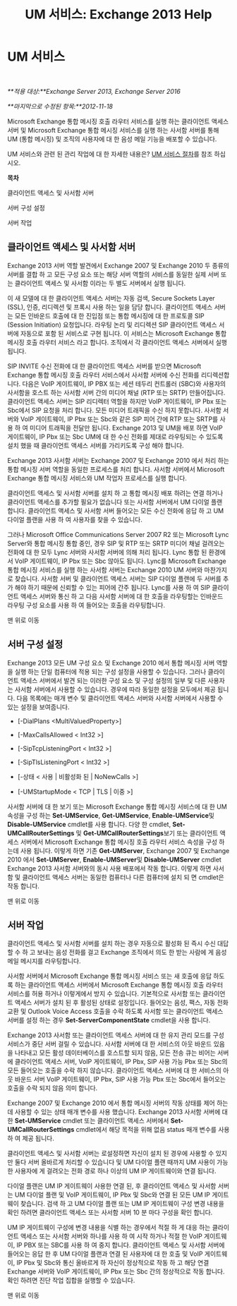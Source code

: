 ﻿---
title: 'UM 서비스: Exchange 2013 Help'
TOCTitle: UM 서비스
ms:assetid: f36835f2-1e5f-4e5a-88bc-0672af1e3498
ms:mtpsurl: https://technet.microsoft.com/ko-kr/library/Bb125191(v=EXCHG.150)
ms:contentKeyID: 50556112
ms.date: 05/22/2018
mtps_version: v=EXCHG.150
ms.translationtype: MT
---

# UM 서비스

 

_**적용 대상:**Exchange Server 2013, Exchange Server 2016_

_**마지막으로 수정된 항목:**2012-11-18_

Microsoft Exchange 통합 메시징 호출 라우터 서비스를 실행 하는 클라이언트 액세스 서버 및 Microsoft Exchange 통합 메시징 서비스를 실행 하는 사서함 서버를 통해 UM (통합 메시징) 및 조직의 사용자에 대 한 음성 메일 기능을 배포할 수 있습니다.

UM 서비스와 관련 된 관리 작업에 대 한 자세한 내용은? [UM 서비스 절차](um-services-procedures-exchange-2013-help.md)를 참조 하십시오.

**목차**

클라이언트 액세스 및 사서함 서버

서버 구성 설정

서버 작업

## 클라이언트 액세스 및 사서함 서버

Exchange 2013 서버 역할 발견에서 Exchange 2007 및 Exchange 2010 두 종류의 서버를 결합 하 고 모든 구성 요소 또는 해당 서버 역할의 서비스를 동일한 실제 서버 또는 클라이언트 액세스 및 사서함 이라는 두 별도 서버에서 실행 됩니다.

이 새 모델에 대 한 클라이언트 액세스 서버는 자동 검색, Secure Sockets Layer (SSL), 인증, 리디렉션 및 프록시 사용 하는 일을 담당 합니다. 클라이언트 액세스 서버는 모든 인바운드 호출에 대 한 진입점 또는 통합 메시징에 대 한 프로토콜 SIP (Session Initiation) 요청입니다. 라우팅 논리 및 리디렉션 SIP 클라이언트 액세스 서버에 자동으로 포함 된 서비스로 구현 됩니다. 이 서비스는 Microsoft Exchange 통합 메시징 호출 라우터 서비스 라고 합니다. 조직에서 각 클라이언트 액세스 서버에서 실행 됩니다.

SIP INVITE 수신 전화에 대 한 클라이언트 액세스 서버를 받으면 Microsoft Exchange 통합 메시징 호출 라우터 서비스에서 사서함 서버에 수신 전화를 리디렉션합니다. 다음은 VoIP 게이트웨이, IP PBX 또는 세션 테두리 컨트롤러 (SBC)와 사용자의 사서함을 호스트 하는 사서함 서버 간의 미디어 채널 (RTP 또는 SRTP) 만들어집니다. 클라이언트 액세스 서버는 SIP 리디렉터 역할을 하지만 VoIP 게이트웨이, IP Pbx 또는 Sbc에서 SIP 요청을 처리 합니다. 모든 미디어 트래픽을 수신 하지 못합니다. 사서함 서버와 VoIP 게이트웨이, IP Pbx 또는 Sbc와 같은 SIP 피어 간에 RTP 또는 SRTP를 사용 하 여 미디어 트래픽을 전달만 됩니다. Exchange 2013 및 UM을 배포 하면 VoIP 게이트웨이, IP Pbx 또는 Sbc UM에 대 한 수신 전화를 제대로 라우팅되는 수 있도록 설치 했을 때 클라이언트 액세스 서버를 가리키도록 구성 해야 합니다.

Exchange 2013 사서함 서버는 Exchange 2007 및 Exchange 2010 에서 처리 하는 통합 메시징 서버 역할을 동일한 프로세스를 처리 합니다. 사서함 서버에서 Microsoft Exchange 통합 메시징 서비스와 UM 작업자 프로세스를 실행 합니다.

클라이언트 액세스 및 사서함 서버를 설치 하 고 통합 메시징 배포 하려는 연결 하거나 클라이언트 액세스를 추가할 필요가 없습니다 또는 사서함 서버에서 UM 다이얼 플랜 합니다. 클라이언트 액세스 및 사서함 서버 들어오는 모든 수신 전화에 응답 하 고 UM 다이얼 플랜을 사용 하 여 사용자를 찾을 수 있습니다.

그러나 Microsoft Office Communications Server 2007 R2 또는 Microsoft Lync Server와 통합 메시징 통합 중인, 경우 SIP 및 RTP 또는 SRTP 미디어 채널 걸려오는 전화에 대 한 모두 Lync 서버와 사서함 서버에 의해 처리 됩니다. Lync 통합 된 환경에서 VoIP 게이트웨이, IP Pbx 또는 Sbc 않아도 됩니다. Lync를 Microsoft Exchange 통합 메시징 서비스를 실행 하는 사서함 서버는 Exchange 2010 UM 서버와 마찬가지로 찾습니다. 사서함 서버 및 클라이언트 액세스 서버는 SIP 다이얼 플랜에 두 서버를 추가 해야 하기 때문에 신뢰할 수 있는 피어에 간주 됩니다. Lync를 사용 하 여 SIP 클라이언트 액세스 서버와 통신 하 고 다음 사서함 서버에 대 한 호출을 라우팅할는 인바운드 라우팅 구성 요소를 사용 하 여 들어오는 호출을 라우팅합니다.

맨 위로 이동

## 서버 구성 설정

Exchange 2013 모든 UM 구성 요소 및 Exchange 2010 에서 통합 메시징 서버 역할을 실행 하는 단일 컴퓨터에 적용 되는 구성 설정을 사용할 수 있습니다. 그러나 클라이언트 액세스 서버에서 발견 되는 이러한 구성 요소 및 구성 설정의 일부 및 다른 사용자는 사서함 서버에서 사용할 수 있습니다. 경우에 따라 동일한 설정을 모두에서 제공 됩니다. 다음 목록에는 매개 변수 및 클라이언트 액세스 서버와 사서함 서버에서 사용할 수 있는 설정을 보여줍니다.

  - \[-DialPlans \<MultiValuedProperty\>\]

  - \[-MaxCallsAllowed \< Int32 \>\]

  - \[-SipTcpListeningPort \< Int32 \>\]

  - \[-SipTlsListeningPort \< Int32 \>\]

  - \[-상태 \< 사용 | 비활성화 된 | NoNewCalls \>\]

  - \[-UMStartupMode \< TCP | TLS | 이중 \>\]

사서함 서버에 대 한 보기 또는 Microsoft Exchange 통합 메시징 서비스에 대 한 UM 속성을 구성 하는 **Set-UMService**, **Get-UMService**, **Enable-UMService**및 **Disable-UMService** cmdlet를 사용 합니다. 다양 한 cmdlet, **Set-UMCallRouterSettings** 및 **Get-UMCallRouterSettings**보기 또는 클라이언트 액세스 서버에서 Microsoft Exchange 통합 메시징 호출 라우터 서비스 속성을 구성 하는데 사용 됩니다. 이렇게 하면 기존 **Get-UMServer**, Exchange 2007 및 Exchange 2010 에서 **Set-UMServer**, **Enable-UMServer**및 **Disable-UMServer** cmdlet Exchange 2013 사서함 서버와의 동시 사용 배포에서 작동 합니다. 이렇게 하면 사서함 및 클라이언트 액세스 서버는 동일한 컴퓨터나 다른 컴퓨터에 설치 되 면 cmdlet은 작동 합니다.

맨 위로 이동

## 서버 작업

클라이언트 액세스 및 사서함 서버를 설치 하는 경우 자동으로 활성화 된 즉시 수신 대답할 수 하 고 보내는 음성 전화를 걸고 Exchange 조직에서 의도 한 받는 사람에 게 음성 메일 메시지를 라우팅합니다.

사서함 서버에서 Microsoft Exchange 통합 메시징 서비스 또는 새 호출에 응답 하도록 하는 클라이언트 액세스 서버에서 Microsoft Exchange 통합 메시징 호출 라우터 서비스를 허용 하거나 이렇게에서 방지 수 있습니다. 기본적으로 사서함 또는 클라이언트 액세스 서버가 설치 된 후 활성된 상태로 설정입니다. 들어오는 음성, 팩스, 자동 전화 교환 및 Outlook Voice Access 호출을 수락 하도록 사서함 또는 클라이언트 액세스 서버를 설정 하는 경우 **Set-ServerComponentState** cmdlet을 사용 합니다.

Exchange 2013 사서함 또는 클라이언트 액세스 서버에 대 한 유지 관리 모드를 구성 서비스가 중단 서버 걸릴 수 있습니다. 사서함 서버에 대 한 서비스의 아웃 바운드 있음을 나타내고 모든 활성 데이터베이스를 호스트할 되지 않음, 모든 전송 큐는 비어는 서버에 클라이언트 액세스 서버, VoIP 게이트웨이, IP Pbx, SIP 사용 가능 Pbx 또는 Sbc의 모든 들어오는 호출을 수락 하지 않습니다. 클라이언트 액세스 서버에 대 한 서비스의 아웃 바운드 서버 VoIP 게이트웨이, IP Pbx, SIP 사용 가능 Pbx 또는 Sbc에서 들어오는 호출을 수락 되지 않음 의미 합니다.

Exchange 2007 및 Exchange 2010 에서 통합 메시징 서버의 작동 상태를 제어 하는데 사용할 수 있는 상태 매개 변수를 사용 했습니다. Exchange 2013 사서함 서버에 대 한 **Set-UMService** cmdlet 또는 클라이언트 액세스 서버에서 **Set-UMCallRouterSettings** cmdlet에서 해당 목적을 위해 없음 status 매개 변수를 사용 하 여 제공 됩니다.

클라이언트 액세스 및 사서함 서버는 로설정하면 자신이 설치 된 경우에 사용할 수 있지만 둘다 서버 올바르게 처리할 수 있습니다 및 UM 다이얼 플랜 때까지 UM 사용이 가능한 사용자에 게 걸려오는 전화 경로 하나 이상의 UM IP 게이트웨이와 연결 됩니다.

다이얼 플랜은 UM IP 게이트웨이 사용한 연결 된, 후 클라이언트 액세스 및 사서함 서버는 UM 다이얼 플랜 및 VoIP 게이트웨이, IP Pbx 및 Sbc와 연결 된 모든 UM IP 게이트웨이 찾습니다. 검색 하 고 UM 다이얼 플랜 또는 UM IP 게이트웨이 구성 변경 내용을 확인 하려면 클라이언트 액세스 또는 사서함 서버 10 분 마다 구성을 확인 합니다.

UM IP 게이트웨이 구성에 변경 내용을 식별 하는 경우에서 적절 하 게 대응 하는 클라이언트 액세스 또는 사서함 서버와 하나를 사용 하 여 시작 하거나 적절 한 VoIP 게이트웨이, IP PBX 또는 SBC를 사용 하 여 중지 합니다. 클라이언트 액세스 및 사서함 서버에 들어오는 응답 한 후 UM 다이얼 플랜과 연결 된 사용자에 대 한 호출 및 VoIP 게이트웨이, IP Pbx 및 Sbc와 통신 올바르게 하 자신이 정상적으로 작동 하 고 해당 연결 Exchange 서버와 VoIP 게이트웨이, IP Pbx 또는 Sbc 간의 정상적으로 작동 합니다. 확인 하려면 진단 작업 집합을 실행할 수 있습니다.

맨 위로 이동

